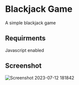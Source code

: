 # Blackjack Game

A simple blackjack game

## Requirments

Javascript enabled

## Screenshot

![Screenshot 2023-07-12 181842](https://github.com/Muguai/Assignment1BankWorkLaptop/assets/37656342/5cfec0d8-10e8-4721-b85a-6aa0294bd636)
